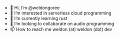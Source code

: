 - 👋 Hi, I’m @weldongoree
- 👀 I’m interested in serverless cloud programming
- 🌱 I’m currently learning rust
- 💞️ I’m looking to collaborate on audio programming
- 📫 How to reach me weldon (at) weldon (dot) dev

<!---
weldongoree/weldongoree is a ✨ special ✨ repository because its `README.md` (this file) appears on your GitHub profile.
You can click the Preview link to take a look at your changes.
--->

